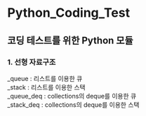 # Python_Coding_Test
## 코딩 테스트를 위한 Python 모듈
### 1. 선형 자료구조
_queue : 리스트를 이용한 큐\
_stack : 리스트를 이용한 스택\
_queue_deq : collections의 deque를 이용한 큐\
_stack_deq : collections의 deque를 이용한 스택

